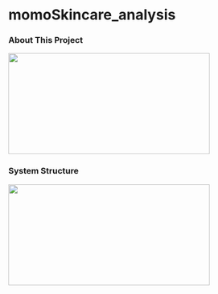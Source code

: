 # momoSkincare_analysis

### About This Project
<img src="https://github.com/kiwiiiiiiiiO/momoSkincare_analysis/assets/94119970/63ab4a02-5432-4c35-af2b-adca2d25268f" width="400" height="200">

### System Structure 
<img src="https://github.com/kiwiiiiiiiiO/momoSkincare_analysis/assets/94119970/7c598e28-de31-4917-8e1e-08ecedbaeb48" width="400" height="200">


